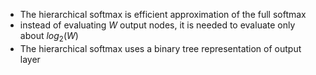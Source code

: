 - The hierarchical softmax is efficient approximation of the full softmax
- instead of evaluating $W$ output nodes, it is needed to evaluate only about $log_2(W)$ 
- The hierarchical softmax uses a binary tree representation of output layer